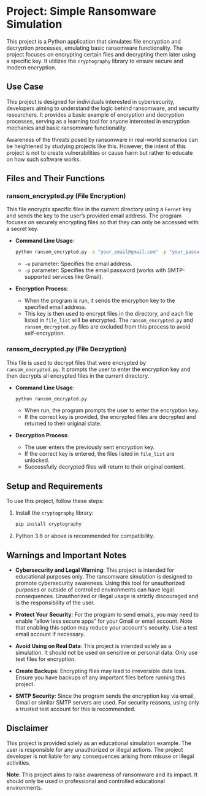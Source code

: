# Project: Simple Ransomware Simulation

This project is a Python application that simulates file encryption and decryption processes, emulating basic ransomware functionality. The project focuses on encrypting certain files and decrypting them later using a specific key. It utilizes the `cryptography` library to ensure secure and modern encryption.

## Use Case
This project is designed for individuals interested in cybersecurity, developers aiming to understand the logic behind ransomware, and security researchers. It provides a basic example of encryption and decryption processes, serving as a learning tool for anyone interested in encryption mechanics and basic ransomware functionality. 

Awareness of the threats posed by ransomware in real-world scenarios can be heightened by studying projects like this. However, the intent of this project is not to create vulnerabilities or cause harm but rather to educate on how such software works.

## Files and Their Functions

### ransom_encrypted.py (File Encryption)
This file encrypts specific files in the current directory using a `Fernet` key and sends the key to the user’s provided email address. The program focuses on securely encrypting files so that they can only be accessed with a secret key.

- **Command Line Usage**:
    ```bash
    python ransom_encrypted.py -e "your_email@gmail.com" -p "your_password"
    ```
  - `-e` parameter: Specifies the email address.
  - `-p` parameter: Specifies the email password (works with SMTP-supported services like Gmail).

- **Encryption Process**:
  - When the program is run, it sends the encryption key to the specified email address.
  - This key is then used to encrypt files in the directory, and each file listed in `file_list` will be encrypted. The `ransom_encrypted.py` and `ransom_decrypted.py` files are excluded from this process to avoid self-encryption.

### ransom_decrypted.py (File Decryption)
This file is used to decrypt files that were encrypted by `ransom_encrypted.py`. It prompts the user to enter the encryption key and then decrypts all encrypted files in the current directory.

- **Command Line Usage**:
    ```bash
    python ransom_decrypted.py
    ```
  - When run, the program prompts the user to enter the encryption key.
  - If the correct key is provided, the encrypted files are decrypted and returned to their original state.
  
- **Decryption Process**:
  - The user enters the previously sent encryption key.
  - If the correct key is entered, the files listed in `file_list` are unlocked.
  - Successfully decrypted files will return to their original content.

## Setup and Requirements
To use this project, follow these steps:
1. Install the `cryptography` library:
    ```bash
    pip install cryptography
    ```
2. Python 3.6 or above is recommended for compatibility.

## Warnings and Important Notes

- **Cybersecurity and Legal Warning**: This project is intended for educational purposes only. The ransomware simulation is designed to promote cybersecurity awareness. Using this tool for unauthorized purposes or outside of controlled environments can have legal consequences. Unauthorized or illegal usage is strictly discouraged and is the responsibility of the user.

- **Protect Your Security**: For the program to send emails, you may need to enable “allow less secure apps” for your Gmail or email account. Note that enabling this option may reduce your account's security. Use a test email account if necessary.

- **Avoid Using on Real Data**: This project is intended solely as a simulation. It should not be used on sensitive or personal data. Only use test files for encryption.

- **Create Backups**: Encrypting files may lead to irreversible data loss. Ensure you have backups of any important files before running this project.

- **SMTP Security**: Since the program sends the encryption key via email, Gmail or similar SMTP servers are used. For security reasons, using only a trusted test account for this is recommended.

## Disclaimer
This project is provided solely as an educational simulation example. The user is responsible for any unauthorized or illegal actions. The project developer is not liable for any consequences arising from misuse or illegal activities.

**Note**: This project aims to raise awareness of ransomware and its impact. It should only be used in professional and controlled educational environments.
